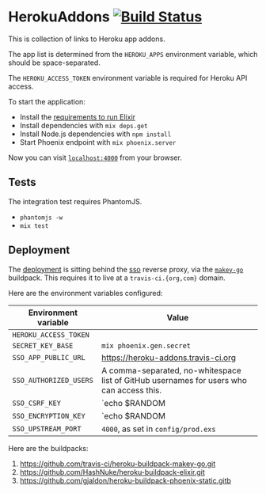 # HerokuAddons [![Build Status](https://travis-ci.org/travis-ci/heroku-addons.svg?branch=primary)](https://travis-ci.org/travis-ci/heroku-addons)

This is collection of links to Heroku app addons.

The app list is determined from the `HEROKU_APPS` environment variable, which should be space-separated.

The `HEROKU_ACCESS_TOKEN` environment variable is required for Heroku API access.

To start the application:

  * Install the [requirements to run Elixir](http://www.phoenixframework.org/docs/installation)
  * Install dependencies with `mix deps.get`
  * Install Node.js dependencies with `npm install`
  * Start Phoenix endpoint with `mix phoenix.server`

Now you can visit [`localhost:4000`](http://localhost:4000) from your browser.

## Tests

The integration test requires PhantomJS.

* `phantomjs -w`
* `mix test`

## Deployment

The [deployment](https://heroku-addons.travis-ci.org/) is sitting behind the [sso](https://github.com/travis-ci/sso)
reverse proxy, via the [`makey-go`](https://github.com/travis-ci/heroku-buildpack-makey-go.git) buildpack. This requires
it to live at a `travis-ci.{org,com}` domain.

Here are the environment variables configured:

| Environment variable   | Value                                                                                    |
|------------------------|------------------------------------------------------------------------------------------|
| `HEROKU_ACCESS_TOKEN`  |                                                                                          |
| `SECRET_KEY_BASE`      | `mix phoenix.gen.secret`                                                                 |
| `SSO_APP_PUBLIC_URL`   | https://heroku-addons.travis-ci.org                                                      |
| `SSO_AUTHORIZED_USERS` | A comma-separated, no-whitespace list of GitHub usernames for users who can access this. |
| `SSO_CSRF_KEY`         | `echo $RANDOM | md5`                                                                     |
| `SSO_ENCRYPTION_KEY`   | `echo $RANDOM | md5`                                                                     |
| `SSO_UPSTREAM_PORT`    | `4000`, as set in `config/prod.exs`                                                      |

Here are the buildpacks:

1. https://github.com/travis-ci/heroku-buildpack-makey-go.git
2. https://github.com/HashNuke/heroku-buildpack-elixir.git
3. https://github.com/gjaldon/heroku-buildpack-phoenix-static.gitb
